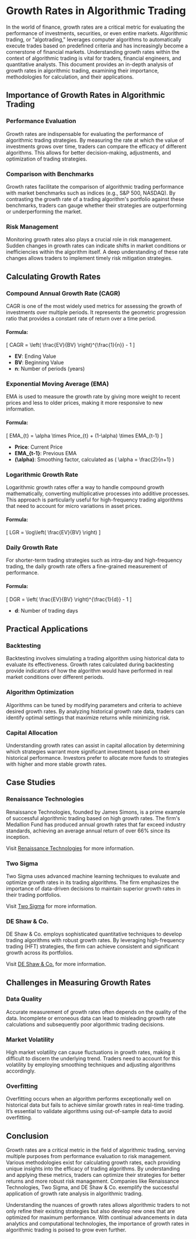 # Growth Rates in Algorithmic Trading

In the world of finance, growth rates are a critical metric for evaluating the performance of investments, securities, or even entire markets. Algorithmic trading, or "algotrading," leverages computer algorithms to automatically execute trades based on predefined criteria and has increasingly become a cornerstone of financial markets. Understanding growth rates within the context of algorithmic trading is vital for traders, financial engineers, and quantitative analysts. This document provides an in-depth analysis of growth rates in algorithmic trading, examining their importance, methodologies for calculation, and their applications.

## Importance of Growth Rates in Algorithmic Trading

### Performance Evaluation

Growth rates are indispensable for evaluating the performance of algorithmic trading strategies. By measuring the rate at which the value of investments grows over time, traders can compare the efficacy of different algorithms. This allows for better decision-making, adjustments, and optimization of trading strategies.

### Comparison with Benchmarks

Growth rates facilitate the comparison of algorithmic trading performance with market benchmarks such as indices (e.g., S&P 500, NASDAQ). By contrasting the growth rate of a trading algorithm's portfolio against these benchmarks, traders can gauge whether their strategies are outperforming or underperforming the market.

### Risk Management

Monitoring growth rates also plays a crucial role in risk management. Sudden changes in growth rates can indicate shifts in market conditions or inefficiencies within the algorithm itself. A deep understanding of these rate changes allows traders to implement timely risk mitigation strategies.

## Calculating Growth Rates

### Compound Annual Growth Rate (CAGR)

CAGR is one of the most widely used metrics for assessing the growth of investments over multiple periods. It represents the geometric progression ratio that provides a constant rate of return over a time period.

#### Formula:
\[ 
CAGR = \left( \frac{EV}{BV} \right)^{\frac{1}{n}} - 1 
\]

- **EV**: Ending Value
- **BV**: Beginning Value
- **n**: Number of periods (years)

### Exponential Moving Average (EMA)

EMA is used to measure the growth rate by giving more weight to recent prices and less to older prices, making it more responsive to new information.

#### Formula:
\[ 
EMA_{t} = \alpha \times Price_{t} + (1-\alpha) \times EMA_{t-1} 
\]

- **Price**: Current Price
- **EMA_{t-1}**: Previous EMA
- **\(\alpha\)**: Smoothing factor, calculated as \( \alpha = \frac{2}{n+1} \)

### Logarithmic Growth Rate

Logarithmic growth rates offer a way to handle compound growth mathematically, converting multiplicative processes into additive processes. This approach is particularly useful for high-frequency trading algorithms that need to account for micro variations in asset prices.

#### Formula:
\[ 
LGR = \log\left( \frac{EV}{BV} \right) 
\]

### Daily Growth Rate

For shorter-term trading strategies such as intra-day and high-frequency trading, the daily growth rate offers a fine-grained measurement of performance.

#### Formula:
\[ 
DGR = \left( \frac{EV}{BV} \right)^{\frac{1}{d}} - 1 
\]

- **d**: Number of trading days

## Practical Applications

### Backtesting

Backtesting involves simulating a trading algorithm using historical data to evaluate its effectiveness. Growth rates calculated during backtesting provide indicators of how the algorithm would have performed in real market conditions over different periods.

### Algorithm Optimization

Algorithms can be tuned by modifying parameters and criteria to achieve desired growth rates. By analyzing historical growth rate data, traders can identify optimal settings that maximize returns while minimizing risk.

### Capital Allocation

Understanding growth rates can assist in capital allocation by determining which strategies warrant more significant investment based on their historical performance. Investors prefer to allocate more funds to strategies with higher and more stable growth rates.

## Case Studies

### Renaissance Technologies

Renaissance Technologies, founded by James Simons, is a prime example of successful algorithmic trading based on high growth rates. The firm's Medallion Fund has produced annual growth rates that far exceed industry standards, achieving an average annual return of over 66% since its inception.

Visit [Renaissance Technologies](https://www.rentec.com/) for more information.

### Two Sigma

Two Sigma uses advanced machine learning techniques to evaluate and optimize growth rates in its trading algorithms. The firm emphasizes the importance of data-driven decisions to maintain superior growth rates in their trading portfolios.

Visit [Two Sigma](https://www.twosigma.com/) for more information.

### DE Shaw & Co.

DE Shaw & Co. employs sophisticated quantitative techniques to develop trading algorithms with robust growth rates. By leveraging high-frequency trading (HFT) strategies, the firm can achieve consistent and significant growth across its portfolios.

Visit [DE Shaw & Co.](https://www.deshaw.com/) for more information.

## Challenges in Measuring Growth Rates

### Data Quality

Accurate measurement of growth rates often depends on the quality of the data. Incomplete or erroneous data can lead to misleading growth rate calculations and subsequently poor algorithmic trading decisions.

### Market Volatility

High market volatility can cause fluctuations in growth rates, making it difficult to discern the underlying trend. Traders need to account for this volatility by employing smoothing techniques and adjusting algorithms accordingly.

### Overfitting

Overfitting occurs when an algorithm performs exceptionally well on historical data but fails to achieve similar growth rates in real-time trading. It’s essential to validate algorithms using out-of-sample data to avoid overfitting.

## Conclusion

Growth rates are a critical metric in the field of algorithmic trading, serving multiple purposes from performance evaluation to risk management. Various methodologies exist for calculating growth rates, each providing unique insights into the efficacy of trading algorithms. By understanding and applying these metrics, traders can optimize their strategies for better returns and more robust risk management. Companies like Renaissance Technologies, Two Sigma, and DE Shaw & Co. exemplify the successful application of growth rate analysis in algorithmic trading.

Understanding the nuances of growth rates allows algorithmic traders to not only refine their existing strategies but also develop new ones that are optimized for maximum performance. With continual advancements in data analytics and computational technologies, the importance of growth rates in algorithmic trading is poised to grow even further.

